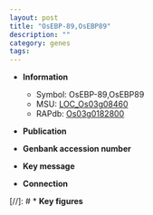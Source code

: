 ```yaml
---
layout: post
title: "OsEBP-89,OsEBP89"
description: ""
category: genes
tags: 
---
```


* **Information**  
    + Symbol: OsEBP-89,OsEBP89  
    + MSU: [LOC_Os03g08460](http://rice.uga.edu/cgi-bin/ORF_infopage.cgi?orf=LOC_Os03g08460)  
    + RAPdb: [Os03g0182800](http://rapdb.dna.affrc.go.jp/viewer/gbrowse_details/irgsp1?name=Os03g0182800)  

* **Publication**  

* **Genbank accession number**  

* **Key message**  

* **Connection**  

[//]: # * **Key figures**  


